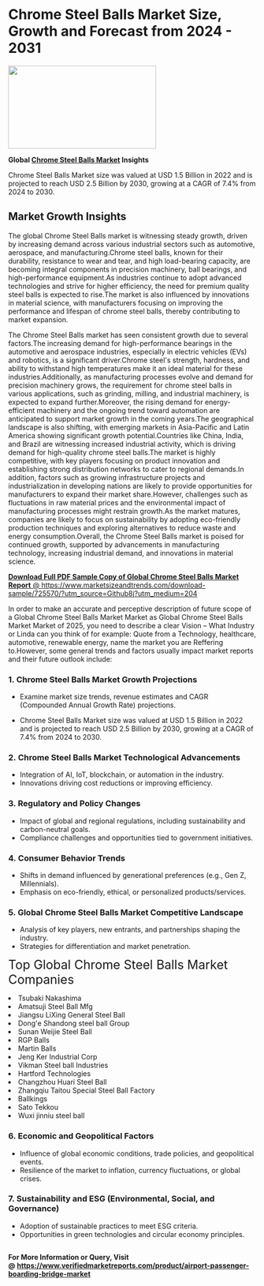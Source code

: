 <H1>Chrome Steel Balls Market Size, Growth and Forecast from 2024 - 2031</H1><img class="aligncenter size-medium wp-image-584254" src="https://thirdeyenews.in/wp-content/uploads/2024/09/Global-Market-Research-300x168.jpeg" alt="" width="300" height="168" /><p><strong>Global&nbsp;<a href="https://www.marketsizeandtrends.com/download-sample/725570/?utm_source=Github8j?utm_medium=204">Chrome Steel Balls Market</a> Insights</strong></p><p>Chrome Steel Balls Market size was valued at USD 1.5 Billion in 2022 and is projected to reach USD 2.5 Billion by 2030, growing at a CAGR of 7.4% from 2024 to 2030.</p><p><h2>Market Growth Insights</h2> <p>The global Chrome Steel Balls market is witnessing steady growth, driven by increasing demand across various industrial sectors such as automotive, aerospace, and manufacturing.Chrome steel balls, known for their durability, resistance to wear and tear, and high load-bearing capacity, are becoming integral components in precision machinery, ball bearings, and high-performance equipment.As industries continue to adopt advanced technologies and strive for higher efficiency, the need for premium quality steel balls is expected to rise.The market is also influenced by innovations in material science, with manufacturers focusing on improving the performance and lifespan of chrome steel balls, thereby contributing to market expansion.</p> <p><a href="download_sample_link"></a></p> <p>The Chrome Steel Balls market has seen consistent growth due to several factors.The increasing demand for high-performance bearings in the automotive and aerospace industries, especially in electric vehicles (EVs) and robotics, is a significant driver.Chrome steel's strength, hardness, and ability to withstand high temperatures make it an ideal material for these industries.Additionally, as manufacturing processes evolve and demand for precision machinery grows, the requirement for chrome steel balls in various applications, such as grinding, milling, and industrial machinery, is expected to expand further.Moreover, the rising demand for energy-efficient machinery and the ongoing trend toward automation are anticipated to support market growth in the coming years.The geographical landscape is also shifting, with emerging markets in Asia-Pacific and Latin America showing significant growth potential.Countries like China, India, and Brazil are witnessing increased industrial activity, which is driving demand for high-quality chrome steel balls.The market is highly competitive, with key players focusing on product innovation and establishing strong distribution networks to cater to regional demands.In addition, factors such as growing infrastructure projects and industrialization in developing nations are likely to provide opportunities for manufacturers to expand their market share.However, challenges such as fluctuations in raw material prices and the environmental impact of manufacturing processes might restrain growth.As the market matures, companies are likely to focus on sustainability by adopting eco-friendly production techniques and exploring alternatives to reduce waste and energy consumption.Overall, the Chrome Steel Balls market is poised for continued growth, supported by advancements in manufacturing technology, increasing industrial demand, and innovations in material science.</p> <p><a href="get_more_link"></p><p><span class=""><strong>Download Full PDF Sample Copy of Global Chrome Steel Balls Market Report</strong> @ <a href="https://www.marketsizeandtrends.com/download-sample/725570/?utm_source=Github8j?utm_medium=204" target="_blank">https://www.marketsizeandtrends.com/download-sample/725570/?utm_source=Github8j?utm_medium=204</a></span></p><p>In order to make an accurate and perceptive description of future scope of a Global&nbsp;Chrome Steel Balls Market Market as Global&nbsp;Chrome Steel Balls Market Market of 2025, you need to describe a clear Vision &ndash; What Industry or Linda can you think of for example: Quote from a Technology, healthcare, automotive, renewable energy, name the market you are Reffering to.However, some general trends and factors usually impact market reports and their future outlook include:</p><h3>1.&nbsp;<strong>Chrome Steel Balls Market Growth Projections</strong></h3><ul><li>Examine market size trends, revenue estimates and CAGR (Compounded Annual Growth Rate) projections.</li><li><p>Chrome Steel Balls Market size was valued at USD 1.5 Billion in 2022 and is projected to reach USD 2.5 Billion by 2030, growing at a CAGR of 7.4% from 2024 to 2030.</p></li></ul><h3>2.&nbsp;<strong>Chrome Steel Balls Market Technological Advancements</strong></h3><ul><li>Integration of AI, IoT, blockchain, or automation in the industry.</li><li>Innovations driving cost reductions or improving efficiency.</li></ul><h3>3.&nbsp;<strong>Regulatory and Policy Changes</strong></h3><ul><li>Impact of global and regional regulations, including sustainability and carbon-neutral goals.</li><li>Compliance challenges and opportunities tied to government initiatives.</li></ul><h3>4.&nbsp;<strong>Consumer Behavior Trends</strong></h3><ul><li>Shifts in demand influenced by generational preferences (e.g., Gen Z, Millennials).</li><li>Emphasis on eco-friendly, ethical, or personalized products/services.</li></ul><h3>5.&nbsp;<strong>Global Chrome Steel Balls Market Competitive Landscape</strong></h3><ul><li>Analysis of key players, new entrants, and partnerships shaping the industry.</li><li>Strategies for differentiation and market penetration.</li></ul><p data-pm-slice="1 1 []"><span style="color: inherit; font-family: inherit; font-size: 25px;">Top Global Chrome Steel Balls Market Companies</span></p><div class="" data-test-id=""><p><li>Tsubaki Nakashima</li><li> Amatsuji Steel Ball Mfg</li><li> Jiangsu LiXing General Steel Ball</li><li> Dong'e Shandong steel ball Group</li><li> Sunan Weijie Steel Ball</li><li> RGP Balls</li><li> Martin Balls</li><li> Jeng Ker Industrial Corp</li><li> Vikman Steel ball Industries</li><li> Hartford Technologies</li><li> Changzhou Huari Steel Ball</li><li> Zhangqiu Taitou Special Steel Ball Factory</li><li> Ballkings</li><li> Sato Tekkou</li><li> Wuxi jinniu steel ball</li></p></div><h3>6.&nbsp;<strong>Economic and Geopolitical Factors</strong></h3><ul><li>Influence of global economic conditions, trade policies, and geopolitical events.</li><li>Resilience of the market to inflation, currency fluctuations, or global crises.</li></ul><h3>7.&nbsp;<strong>Sustainability and ESG (Environmental, Social, and Governance)</strong></h3><ul><li>Adoption of sustainable practices to meet ESG criteria.</li><li>Opportunities in green technologies and circular economy principles.</li></ul><h2><strong style="font-size: 14px;">For More Information or Query, Visit @&nbsp;</strong><a style="background-color: #ffffff; font-size: 14px;" href="https://www.marketsizeandtrends.com/report/chrome-steel-balls-market/" target="_blank">https://www.verifiedmarketreports.com/product/airport-passenger-boarding-bridge-market</a></h2>